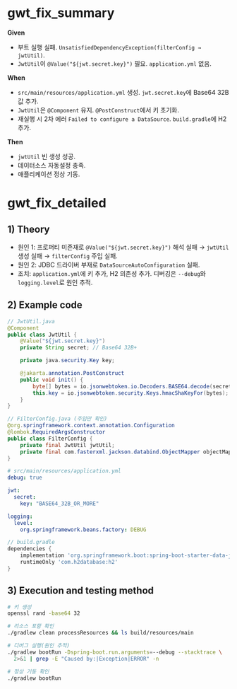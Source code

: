 # gwt\_fix\_summary

**Given**

* 부트 실행 실패. `UnsatisfiedDependencyException(filterConfig → jwtUtil)`.
* `JwtUtil`이 `@Value("${jwt.secret.key}")` 필요. `application.yml` 없음.

**When**

* `src/main/resources/application.yml` 생성. `jwt.secret.key`에 Base64 32B 값 추가.
* `JwtUtil`은 `@Component` 유지. `@PostConstruct`에서 키 초기화.
* 재실행 시 2차 에러 `Failed to configure a DataSource`. `build.gradle`에 H2 추가.

**Then**

* `jwtUtil` 빈 생성 성공.
* 데이터소스 자동설정 충족.
* 애플리케이션 정상 기동.

# gwt\_fix\_detailed

## 1) Theory

* 원인 1: 프로퍼티 미존재로 `@Value("${jwt.secret.key}")` 해석 실패 → `jwtUtil` 생성 실패 → `filterConfig` 주입 실패.
* 원인 2: JDBC 드라이버 부재로 `DataSourceAutoConfiguration` 실패.
* 조치: `application.yml`에 키 추가, H2 의존성 추가. 디버깅은 `--debug`와 `logging.level`로 원인 추적.

## 2) Example code

```java
// JwtUtil.java
@Component
public class JwtUtil {
    @Value("${jwt.secret.key}")
    private String secret; // Base64 32B+

    private java.security.Key key;

    @jakarta.annotation.PostConstruct
    public void init() {
        byte[] bytes = io.jsonwebtoken.io.Decoders.BASE64.decode(secret);
        this.key = io.jsonwebtoken.security.Keys.hmacShaKeyFor(bytes); // HS256
    }
}
```

```java
// FilterConfig.java (주입만 확인)
@org.springframework.context.annotation.Configuration
@lombok.RequiredArgsConstructor
public class FilterConfig {
    private final JwtUtil jwtUtil;
    private final com.fasterxml.jackson.databind.ObjectMapper objectMapper;
}
```

```yaml
# src/main/resources/application.yml
debug: true

jwt:
  secret:
    key: "BASE64_32B_OR_MORE"

logging:
  level:
    org.springframework.beans.factory: DEBUG
```

```groovy
// build.gradle
dependencies {
    implementation 'org.springframework.boot:spring-boot-starter-data-jpa'
    runtimeOnly 'com.h2database:h2'
}
```

## 3) Execution and testing method

```bash
# 키 생성
openssl rand -base64 32

# 리소스 포함 확인
./gradlew clean processResources && ls build/resources/main

# 디버그 실행(원인 추적)
./gradlew bootRun -Dspring-boot.run.arguments=--debug --stacktrace \
  2>&1 | grep -E "Caused by:|Exception|ERROR" -n

# 정상 기동 확인
./gradlew bootRun
```
